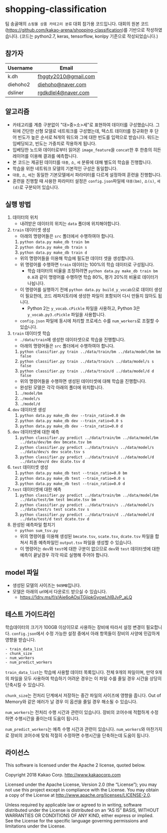 # shopping-classification

팀 송골매의 `쇼핑몰 상품 카테고리 분류` 대회 참가용 코드입니다. 대회의 원본 코드(https://github.com/kakao-arena/shopping-classification)를 기반으로 작성하였습니다. (코드는 python2.7, keras, tensorflow, konlpy 기준으로 작성되었습니다.)

## 참가자

  | Username | Email                |
  | -------- | -------------------- |
  | k.dh     | fhggty2010@gmail.com |
  | diehoho2 | diehoho@naver.com    |
  | dsliner  | rgdkdlel4@naver.com  |

## 알고리즘

- 카테고리를 계층 구분없이 "대>중>소>세"로 표현하여 데이터를 구성했습니다. 그 뒤에 간단한 선형 모델로 네트워크를 구성했는데, 텍스트 데이터를 정규화한 후 단어 빈도가 높은 순서로 N개의 워드와 그에 대한 빈도를 입력으로 받습니다. 워드는 임베딩되고, 빈도는 가중치로 작용하게 됩니다.
- 입베딩한 노드와 데이터로부터 읽어온 `image_feature`을 `concat`한 후 한층의 히든 레이어를 이용해 결과를 예측합니다.
- 본 코드는 제공된 데이터를 `대중`, `소`, `세` 분류에 대해 별도의 학습을 진행합니다.
- 학습을 위한 네트워크 모델의 기본적인 구성은 동일합니다.
- `대중`, `소`, `세`는 동일한 기본모델에서 파라미터를 다르게 설정하여 훈련을 진행합니다.
- 훈련을 진행할 때 사용한 파라미터 설정은 `config.json`파일에 `대중(bm)`, `소(s)`, `세(d)`로 구분되어 있습니다.

## 실행 방법

1. 데이터의 위치
    - 내려받은 데이터의 위치는 `data` 폴더에 위치해야합니다.
2. `train` 데이터셋 생성
    - 아래의 명령어들은 `src` 폴더에서 수행하여야 합니다.
    1. `python data.py make_db train bm`
    2. `python data.py make_db train s`
    3. `python data.py make_db train d`
    - 위의 명령어들을 이용해 학습에 필도한 데이터 셋을 생성합니다.
    - 위 명렁어를 수행하면 `train` 데이터는 100%의 학습 데이터로 구성됩니다.
        - 학습 데이터의 비율을 조정하려면 `python data.py make_db train bm 0.8`과 같이 명령어를 수행하면 학습 80%, 평가 20%의 비율로 데이터가 나뉩니다.
    - 이 명령어를 실행하기 전에 `python data.py build_y_vocab`으로 데이터 생성이 필요한데, 코드 레파지토리에 생성한 파일이 포함되어 다시 만들지 않아도 됩니다. 
      - Python 2는 `y_vocab.cPickle` 파일을 사용하고, Python 3은 `y_vocab.py3.cPickle` 파일을 사용합니다.
    - `config.json` 파일에 동시에 처리할 프로세스 수를 `num_workers`로 조절할 수 있습니다.
3. `train` 데이터셋 학습
    - `./data/train`에 생성한 데이터셋으로 학습을 진행합니다.
    - 아래의 명령어들은 `src` 폴더에서 수행하여야 합니다.
    1. `python classifier.py train ../data/train/bm ../data/model/bm bm false`
    2. `python classifier.py train ../data/train/s ../data/model/s s false`
    3. `python classifier.py train ../data/train/d ../data/model/d d false`
    - 위의 명령어들을 수행하면 생성된 데이터셋에 대해 학습을 진행합니다.
    - 완성된 모델은 각각 아래의 폴더에 위치합니다.
    1. `./model/bm`
    2. `./model/s`
    3. `./model/d`
4. `dev` 데이터셋 생성
    1. `python data.py make_db dev --train_ratio=0.0 dm`
    2. `python data.py make_db dev --train_ratio=0.0 s`
    3. `python data.py make_db dev --train_ratio=0.0 d`
5. `dev` 데이터셋에 대한 예측
    1. `python classifier.py predict ../data/train/bm ../data/model/bm ../data/dev/bm dev bmcate.tsv bm`
    2. `python classifier.py predict ../data/train/s ../data/model/s ../data/dev/s dev scate.tsv s`
    3. `python classifier.py predict ../data/train/d ../data/model/d ../data/dev/d dev dcate.tsv d`
6. `test` 데이터셋 생성
    1. `python data.py make_db test --train_ratio=0.0 bm`
    2. `python data.py make_db test --train_ratio=0.0 s`
    3. `python data.py make_db test --train_ratio=0.0 d`
7. `test` 데이터셋에 대한 예측
    1. `python classifier.py predict ../data/train/bm ../data/model/bm ../data/test/bm test bmcate.tsv bm`
    2. `python classifier.py predict ../data/train/s ../data/model/s ../data/test/s test scate.tsv s`
    3. `python classifier.py predict ../data/train/d ../data/model/d ../data/test/d test dcate.tsv d`
8. 완성된 예측파일 합치기
    - `python sum_tsv.py`
    - 위의 명령어를 이용해 생성된 `bmcate.tsv`, `scate.tsv`, `dcate.tsv` 파일을 합쳐서 최종 예측파일인 `output.tsv` 파일을 생성할 수 있습니다.
    - 이 명령어는 `dev`와 `test`에 대한 구분이 없으므로 `dev`와 `test` 데이터셋에 대한 예측이 끝날경우 각각 따로 실행해 주어야 합니다.

## model 파일
- 생성된 모델의 사이즈는 `949MB`입니다.
- 모델은 아래의 url에서 다운로드 받으실 수 있습니다.
    - https://1drv.ms/f/s!Aie6oAOsjTGjipkGyowLhIBJvP_aLQ

## 테스트 가이드라인
학습데이터의 크기가 100GB 이상이므로 사용하는 장비에 따라서 설정 변경이 필요합니다. `config.json`에서 수정 가능한 설정 중에서 아래 항목들이 장비의 사양에 민감하게 영향을 받습니다.

    - train_data_list
    - chunk_size
    - num_workers
    - num_predict_workers


`train_data_list`는 학습에 사용할 데이터 목록입니다. 전체 9개의 파일이며, 만약 9개의 파일을 모두 사용하여 학습하기 어려운 경우는 이 파일 수를 줄일 경우 시간을 상당히 단축시킬 수 있습니다. 

`chunk_size`는 전처리 단계에서 저장하는 중간 파일의 사이즈에 영향을 줍니다. Out of Memory와 같은 에러가 날 경우 이 옵션을 줄일 경우 해소될 수 있습니다.

`num_workers`는 전처리 수행 시간과 관련이 있습니다. 장비의 코어수에 적합하게 수정하면 수행시간을 줄이는데 도움이 됩니다.

`num_predict_workers`는 예측 수행 시간과 관련이 있습니다. `num_workers`와 마찬가지로 장비의 코어수에 맞춰 적절히 수정하면 수행시간을 단축하는데 도움이 됩니다.

## 라이선스

This software is licensed under the Apache 2 license, quoted below.

Copyright 2018 Kakao Corp. http://www.kakaocorp.com

Licensed under the Apache License, Version 2.0 (the “License”); you may not use this project except in compliance with the License. You may obtain a copy of the License at http://www.apache.org/licenses/LICENSE-2.0.

Unless required by applicable law or agreed to in writing, software distributed under the License is distributed on an “AS IS” BASIS, WITHOUT WARRANTIES OR CONDITIONS OF ANY KIND, either express or implied. See the License for the specific language governing permissions and limitations under the License.
